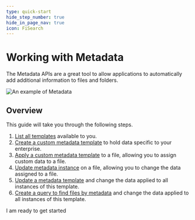 ```yaml
---
type: quick-start
hide_step_number: true
hide_in_page_nav: true
icon: FiSearch
---
```


# Working with Metadata

The Metadata APIs are a great tool to allow applications to automatically add
additional information to files and folders.

<ImageFrame center>

  ![An example of Metadata](../metadata-example.png)

</ImageFrame>

## Overview

This guide will take you through the following steps.

1. [List all templates](g://metadata/quick-start/list-all/)
   available to you.
2. [Create a custom metadata
   template](g://metadata/quick-start/create-template/) to hold data specific
   to your enterprise.
3. [Apply a custom metadata template](g://metadata/quick-start/create-instance/)
   to a file, allowing you to assign custom data to a file.
4. [Update metadata instance](g://metadata/quick-start/update-instance/)
   on a file, allowing you to change the data assigned to a file.
5. [Update a metadata template](g://metadata/quick-start/update-template/)
   and change the data applied to all instances of this template.
6. [Create a query to find files by metadata](g://metadata/quick-start/create-query/)
   and change the data applied to all instances of this template.

<Next>
  I am ready to get started
</Next>
